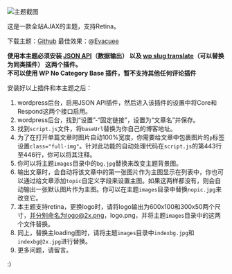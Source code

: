 ![主题截图](http://youed.me/wp-content/themes/yotheme_v3/screenshot.png)

这是一款全站AJAX的主题，支持Retina。

下载主题：[Github][2] 最佳效果：@[Evacuee][3]

**使用本主题必须安装 [JSON API][4]（数据输出） 以及 [wp slug translate][5]（可以替换为同类插件） 这两个插件。**  
**不可以使用 WP No Category Base 插件，暂不支持其他任何评论插件**

安装好以上插件和本主题之后：

1.  wordpress后台，启用JSON API插件，然后进入该插件的设置中将Core和Respond这两个接口启用。 
2.  wordpress后台，找到“设置”-“固定链接”，设置为“文章名”并保存。 
3.  找到`script.js`文件，将`baseUrl`替换为你自己的博客地址。
4.  为了在打开单篇文章时图片自动100%宽度，你需要给文章中包裹图片的`p`标签设置`class="full-img"`。针对此功能的自动处理代码在`script.js`的第443行至446行，你可以将其注释。
5.  你可以将主题`images`目录中的`bg.jpg`替换来改变主题背景图。
6.  输出文章时，会自动将该文章中的第一张图片作为主图显示在列表中，你也可以通过给文章添加`topic`自定义字段来设置主图。如果这两样都没有，则会自动输出一张默认图片作为主图。你可以在主题`images`目录中替换`nopic.jpg`来改变它。
7.  本主题支持retina，更换logo时，请将logo输出为600x100和300x50两个尺寸，并分别命名为logo@2x.png，logo.png，并将主题`images`目录中的这两个文件替换。
8.  同上，替换主loading图时，请将主题`images`目录中`indexbg.jpg`和`indexbg@2x.jpg`进行替换。 
9.  更多问题，请留言。

:)


  [1]: http://youed.me/wp-content/uploads/2013/09/背景.jpg
  [2]: https://github.com/yoTheme/v3
  [3]: http://www.mirageyard.com/
  [4]: http://wordpress.org/plugins/json-api/
  [5]: http://wordpress.org/plugins/wp-slug/
